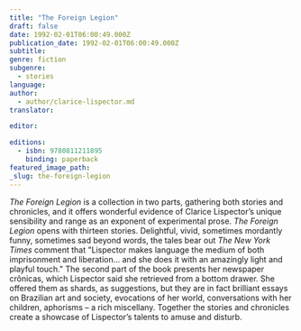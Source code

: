```yaml
---
title: "The Foreign Legion"
draft: false
date: 1992-02-01T06:00:49.000Z
publication_date: 1992-02-01T06:00:49.000Z
subtitle:
genre: fiction
subgenre:
  - stories
language:
author:
  - author/clarice-lispector.md
translator:

editor:

editions:
  - isbn: 9780811211895
    binding: paperback
featured_image_path:
_slug: the-foreign-legion
---
```


_The Foreign Legion_ is a collection in two parts, gathering both stories and chronicles, and it offers wonderful evidence of Clarice Lispector’s unique sensibility and range as an exponent of experimental prose. _The Foreign Legion_ opens with thirteen stories. Delightful, vivid, sometimes mordantly funny, sometimes sad beyond words, the tales bear out _The New York Times_ comment that "Lispector makes language the medium of both imprisonment and liberation... and she does it with an amazingly light and playful touch." The second part of the book presents her newspaper crônicas, which Lispector said she retrieved from a bottom drawer. She offered them as shards, as suggestions, but they are in fact brilliant essays on Brazilian art and society, evocations of her world, conversations with her children, aphorisms – a rich miscellany. Together the stories and chronicles create a showcase of Lispector’s talents to amuse and disturb.

